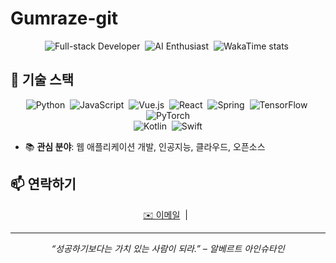 # Gumraze-git

<p align="center">
  <img src="https://img.shields.io/badge/풀스택%20개발자-💻-blue" alt="Full-stack Developer" />&nbsp;
  <img src="https://img.shields.io/badge/🤖인공지능-Active-green" alt="AI Enthusiast" />&nbsp;
  <img src="https://wakatime.com/badge/user/ef10d2a1-7ea2-48a6-ac74-87fa00590d09.svg" alt="WakaTime stats" />&nbsp;
</p>

## 🔧 기술 스택

<p align="center">
  <img src="https://img.shields.io/badge/Python-3776AB?logo=python&logoColor=white" alt="Python" />&nbsp;
  <img src="https://img.shields.io/badge/JavaScript-F7DF1E?logo=javascript&logoColor=white" alt="JavaScript" />&nbsp;
  <img src="https://img.shields.io/badge/Vue.js-35495E?logo=vue.js&logoColor=white" alt="Vue.js" />&nbsp;
  <img src="https://img.shields.io/badge/React-61DAFB?logo=react&logoColor=white" alt="React" />&nbsp;
  <img src="https://img.shields.io/badge/Spring-6DB33F?logo=spring&logoColor=white" alt="Spring" />&nbsp;
  <img src="https://img.shields.io/badge/TensorFlow-FF6F00?logo=tensorflow&logoColor=white" alt="TensorFlow" />&nbsp;
  <img src="https://img.shields.io/badge/PyTorch-EE4C2C?logo=pytorch&logoColor=white" alt="PyTorch" />
  <br>
  <img src="https://img.shields.io/badge/Kotlin-0095D5?logo=kotlin&logoColor=white" alt="Kotlin" />&nbsp;
  <img src="https://img.shields.io/badge/Swift-FA7343?logo=swift&logoColor=white" alt="Swift" />
</p>

- 📚 **관심 분야**: 웹 애플리케이션 개발, 인공지능, 클라우드, 오픈소스

## 📫 연락하기

<p align="center">
  <a href="mailto:galaxydh4110@gmail.com">✉️ 이메일</a>&nbsp;&nbsp;|&nbsp;&nbsp;
</p>

---

<p align="center">
  <em>“성공하기보다는 가치 있는 사람이 되라.” – 알베르트 아인슈타인</em>
</p>
